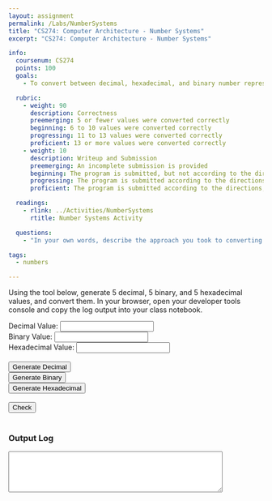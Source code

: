 ```yaml
---
layout: assignment
permalink: /Labs/NumberSystems
title: "CS274: Computer Architecture - Number Systems"
excerpt: "CS274: Computer Architecture - Number Systems"

info:
  coursenum: CS274
  points: 100
  goals:
    - To convert between decimal, hexadecimal, and binary number representations

  rubric:
    - weight: 90
      description: Correctness
      preemerging: 5 or fewer values were converted correctly
      beginning: 6 to 10 values were converted correctly
      progressing: 11 to 13 values were converted correctly
      proficient: 13 or more values were converted correctly
    - weight: 10
      description: Writeup and Submission
      preemerging: An incomplete submission is provided
      beginning: The program is submitted, but not according to the directions in one or more ways (for example, because it is lacking a readme writeup)
      progressing: The program is submitted according to the directions with a minor omission or correction needed, and with at least superficial responses to the bolded questions throughout
      proficient: The program is submitted according to the directions, including a readme writeup describing the solution, and thoughtful answers to the bolded questions throughout

  readings:
    - rlink: ../Activities/NumberSystems
      rtitle: Number Systems Activity

  questions:
    - "In your own words, describe the approach you took to converting between each of the pairs of number systems.  Imagine that you were to do this programmatically; how would you do it?"

tags:
  - numbers

---
```


Using the tool below, generate 5 decimal, 5 binary, and 5 hexadecimal values, and convert them.  In your browser, open your developer tools console and copy the log output into your class notebook.

<script language="JavaScript">
function gen2() {
    var val = Math.floor(Math.random() * 2048) + 1
    
    document.getElementById("decimal").value = "";
    document.getElementById("binary").value = val.toString(2);
    document.getElementById("hexadecimal").value = "";
}

function gen10() {
    var val = Math.floor(Math.random() * 2048) + 1
    
    document.getElementById("decimal").value = val.toString();
    document.getElementById("binary").value = "";
    document.getElementById("hexadecimal").value = "";
}

function gen16() {
    var val = Math.floor(Math.random() * 2048) + 1
    
    document.getElementById("decimal").value = "";
    document.getElementById("binary").value = "";
    document.getElementById("hexadecimal").value = val.toString(16);
}

function check() {
    var bin = document.getElementById("binary").value;
    bin = parseInt(bin, 2);
    var hex = document.getElementById("hexadecimal").value;
    hex = parseInt(hex, 16);
    var dec = document.getElementById("decimal").value;
    dec = parseInt(dec, 10);
    
    console.log("Decimal: " + document.getElementById("decimal").value + " Binary: " + document.getElementById("binary").value + " Hexadecimal: " + document.getElementById("hexadecimal").value);
    console.log("Decimal: " + dec.toString() + " Binary: " + bin.toString() + " Hexadecimal: " + hex.toString());
    
    if(hex == bin && dec == bin) {
        alert("Correct!");
        console.log("Correct");
    } else {
        alert("Not quite!");
        console.log("Incorrect");
    }
  
    document.getElementById("responses").innerHTML += "Decimal: " + document.getElementById("decimal").value + " Binary: " + document.getElementById("binary").value + " Hexadecimal: " + document.getElementById("hexadecimal").value + "\n";
    document.getElementById("responses").innerHTML += "Decimal: " + dec.toString() + " Binary: " + bin.toString() + " Hexadecimal: " + hex.toString() + "\n";
    
    if(hex == bin && dec == bin) {
        document.getElementById("responses").innerHTML += "Correct\n";
    } else {
        document.getElementById("responses").innerHTML += "Incorrect\n";
    }  
}
</script>

<div align="center">
<div align="left">
Decimal Value: <input id="decimal" name="decimal" /><br>
Binary Value: <input id="binary" name="binary" /><br>
Hexadecimal Value: <input id="hexadecimal" name="hexadecimal" /><br>
<br>
<button id="bgen10" onclick="gen10()">Generate Decimal</button><br>
<button id="bgen2" onclick="gen2()">Generate Binary</button><br>
<button id="bgen16" onclick="gen16()">Generate Hexadecimal</button><br>
<br>
<button id="bcheck" onclick="check()">Check</button>
<br>
<br>
<h3>Output Log</h3>
<textarea rows="5" cols="50" id="responses"></textarea>
</div>
</div>
